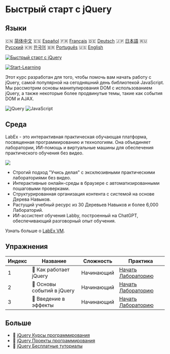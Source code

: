 # Быстрый старт с jQuery

## Языки

🇨🇳 [简体中文](README_zh.md) 🇪🇸 [Español](README_es.md) 🇫🇷 [Français](README_fr.md) 🇩🇪 [Deutsch](README_de.md) 🇯🇵 [日本語](README_ja.md) 🇷🇺 [Русский](README_ru.md) 🇰🇷 [한국어](README_ko.md) 🇧🇷 [Português](README_pt.md) 🇺🇸 [English](README.md) 

[![Быстрый старт с jQuery](https://cover-creator.labex.io/quick-start-with-jquery.png?lang=ru)](https://labex.io/ru/courses/quick-start-with-jquery)

[![Start-Learning](https://img.shields.io/badge/Start-Learning-whitesmoke?style=for-the-badge)](https://labex.io/ru/courses/quick-start-with-jquery)

Этот курс разработан для того, чтобы помочь вам начать работу с jQuery, самой популярной на сегодняшний день библиотекой JavaScript. Мы рассмотрим основы манипулирования DOM с использованием jQuery, а также некоторые более продвинутые темы, такие как события DOM и AJAX.

![jQuery](https://img.shields.io/badge/jQuery-whitesmoke?style=for-the-badge&logo=jquery)
![JavaScript](https://img.shields.io/badge/JavaScript-whitesmoke?style=for-the-badge&logo=javascript)


## Среда

LabEx - это интерактивная практическая обучающая платформа, посвященная программированию и технологиям. Она объединяет лаборатории, ИИ-помощь и виртуальные машины для обеспечения практического обучения без видео.

![](https://tutorial-screenshot.getvm.io/images/vm-1725247253.png)

- Строгий подход "Учись делая" с эксклюзивными практическими лабораториями без видео.
- Интерактивные онлайн-среды в браузере с автоматизированными пошаговыми проверками.
- Структурированная организация контента с системой на основе Дерева Навыков.
- Растущий учебный ресурс из 30 Деревьев Навыков и более 6,000 Лабораторий.
- ИИ-ассистент обучения Labby, построенный на ChatGPT, обеспечивающий разговорный опыт обучения.

Узнать больше о [LabEx VM](https://support.labex.io/using-labex/virtual-machine).

## Упражнения

|   Индекс | Название                   | Сложность   | Практика                                                                                                             |
|----------|----------------------------|-------------|----------------------------------------------------------------------------------------------------------------------|
|        1 | 📖 Как работает jQuery     | Начинающий  | <a target='_blank' href='https://labex.io/ru/tutorials/jquery-how-jquery-works-153752'>Начать Лабораторию</a>        |
|        2 | 📖 Основы событий в jQuery | Начинающий  | <a target='_blank' href='https://labex.io/ru/tutorials/jquery-jquery-event-basics-153789'>Начать Лабораторию</a>     |
|        3 | 📖 Введение в эффекты      | Начинающий  | <a target='_blank' href='https://labex.io/ru/tutorials/jquery-introduction-to-effects-153791'>Начать Лабораторию</a> |

## Больше

- 🔗 [jQuery Курсы программирования](https://github.com/labex-labs/awesome-programming-courses)
- 🔗 [jQuery Проекты программирования](https://github.com/labex-labs/awesome-programming-projects)
- 🔗 [jQuery Бесплатные туториалы](https://github.com/labex-labs/jquery-free-tutorials)

